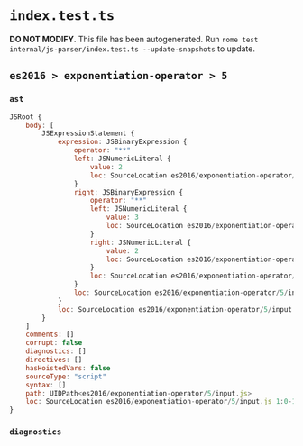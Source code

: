 # `index.test.ts`

**DO NOT MODIFY**. This file has been autogenerated. Run `rome test internal/js-parser/index.test.ts --update-snapshots` to update.

## `es2016 > exponentiation-operator > 5`

### `ast`

```javascript
JSRoot {
	body: [
		JSExpressionStatement {
			expression: JSBinaryExpression {
				operator: "**"
				left: JSNumericLiteral {
					value: 2
					loc: SourceLocation es2016/exponentiation-operator/5/input.js 1:0-1:1
				}
				right: JSBinaryExpression {
					operator: "**"
					left: JSNumericLiteral {
						value: 3
						loc: SourceLocation es2016/exponentiation-operator/5/input.js 1:6-1:7
					}
					right: JSNumericLiteral {
						value: 2
						loc: SourceLocation es2016/exponentiation-operator/5/input.js 1:11-1:12
					}
					loc: SourceLocation es2016/exponentiation-operator/5/input.js 1:6-1:12
				}
				loc: SourceLocation es2016/exponentiation-operator/5/input.js 1:0-1:13
			}
			loc: SourceLocation es2016/exponentiation-operator/5/input.js 1:0-1:13
		}
	]
	comments: []
	corrupt: false
	diagnostics: []
	directives: []
	hasHoistedVars: false
	sourceType: "script"
	syntax: []
	path: UIDPath<es2016/exponentiation-operator/5/input.js>
	loc: SourceLocation es2016/exponentiation-operator/5/input.js 1:0-1:13
}
```

### `diagnostics`

```

```
